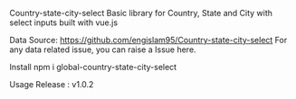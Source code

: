 Country-state-city-select
Basic library for Country, State and City with select inputs built with vue.js 

Data Source:
https://github.com/engislam95/Country-state-city-select
For any data related issue, you can raise a Issue here.

Install
npm i global-country-state-city-select

Usage
Release : v1.0.2 
